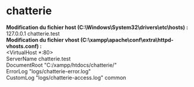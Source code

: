 # chatterie
<b>Modification du fichier host (C:\Windows\System32\drivers\etc\hosts) :</b> <br />
127.0.0.1			chatterie.test
<br />
<b>Modification du fichier vhost (C:\xampp\apache\conf\extra\httpd-vhosts.conf) :</b> <br />
<VirtualHost *:80><br />
    ServerName chatterie.test<br />
    DocumentRoot "C:/xampp/htdocs/chatterie/"<br />
	ErrorLog "logs/chatterie-error.log"<br />
	CustomLog "logs/chatterie-access.log" common <br />
</VirtualHost><br />
